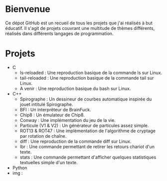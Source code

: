 # Bienvenue

Ce dépot GitHub est un recueil de tous les projets que j'ai réalisés à but éducatif.
Il s'agit de projets couvrant une multitude de thèmes différents, réalisés dans différents langages de programmation.

# Projets

- C
  - ls-reloaded : Une reproduction basique de la commande ls sur Linux.
  - tail-reloaded : Une reproduction basique de la commande tail sur Linux.
  - A venir : Une reproduction basique du bash sur Linux.
- C++
  - Spirographe : Un dessineur de courbes automatique inspirée du jouet intitulé Spirographe.
  - BFI : Un interprêteur de BrainFuck.
  - Chip8 : Un émulateur de Chip8.
  - Conway : Une implémentation du jeu de la vie.
  - Particule (V1 & V2) : Un générateur de particules assez simple.
  - ROT13 & ROT47 : Une implémentation de l'algorithme de cryptage par rotation de chaîne.
  - diff : Une reproduction de la commande diff sur Linux.
  - lbr : Une commande permettant de retirer les retours chariot d'un texte.
  - stats : Une commande permettant d'afficher quelques statistiques textuelles simple d'un texte.
 - Python
  - img :
